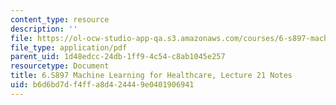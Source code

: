 ```yaml
---
content_type: resource
description: ''
file: https://ol-ocw-studio-app-qa.s3.amazonaws.com/courses/6-s897-machine-learning-for-healthcare-spring-2019/b6d6bd7df4ffa8d424449e0401906941_MIT6_S897S19_lec21note.pdf
file_type: application/pdf
parent_uid: 1d48edcc-24db-1ff9-4c54-c8ab1045e257
resourcetype: Document
title: 6.S897 Machine Learning for Healthcare, Lecture 21 Notes
uid: b6d6bd7d-f4ff-a8d4-2444-9e0401906941
---
```

